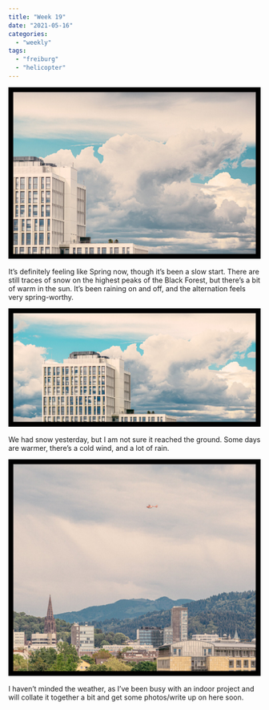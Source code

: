 ```yaml
---
title: "Week 19"
date: "2021-05-16"
categories: 
  - "weekly"
tags: 
  - "freiburg"
  - "helicopter"
---
```


![20210514-DSC06393-ILCE-7R.jpg](/assets/images/04db4-20210514-dsc06393-ilce-7r.jpg)

It’s definitely feeling like Spring now, though it’s been a slow start. There are still traces of snow on the highest peaks of the Black Forest, but there’s a bit of warm in the sun. It’s been raining on and off, and the alternation feels very spring-worthy.

![20210516-Untitled_Panorama1-.jpg](/assets/images/8f0c3-20210516-untitled_panorama1-.jpg)

We had snow yesterday, but I am not sure it reached the ground. Some days are warmer, there’s a cold wind, and a lot of rain.

![20210512-DSC06388-ILCE-7R.jpg](/assets/images/6eaac-20210512-dsc06388-ilce-7r.jpg)

I haven’t minded the weather, as I’ve been busy with an indoor project and will collate it together a bit and get some photos/write up on here soon.
